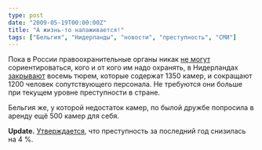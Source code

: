 ```yaml
---
type: post
date: "2009-05-19T00:00:00Z"
title: "А жизнь-то налаживается!"
tags: ["Бельгия", "Нидерланды", "новости", "преступность", "СМИ"]
---
```


Пока в России правоохранительные органы никак [не могут](http://www.newsru.com/russia/18may2009/newt.html) сориентироваться, кого и от кого им надо охранять, в Нидерландах [закрывают](http://www.dutchnews.nl/news/archives/2009/05/eight_prisons_to_be_shut_down.php) восемь тюрем, которые содержат 1350 камер, и сокращают 1200 человек сопутствующего персонала. Не требуются они больше при текущем уровне преступности в стране.

Бельгия же, у которой недостаток камер, по былой дружбе попросила в аренду ещё 500 камер для себя.

**Update.** [Утверждается](http://www.dutchnews.nl/news/archives/2009/06/crime_rate_fell_4_last_year_ad.php), что преступность за последний год снизилась на 4 %.
